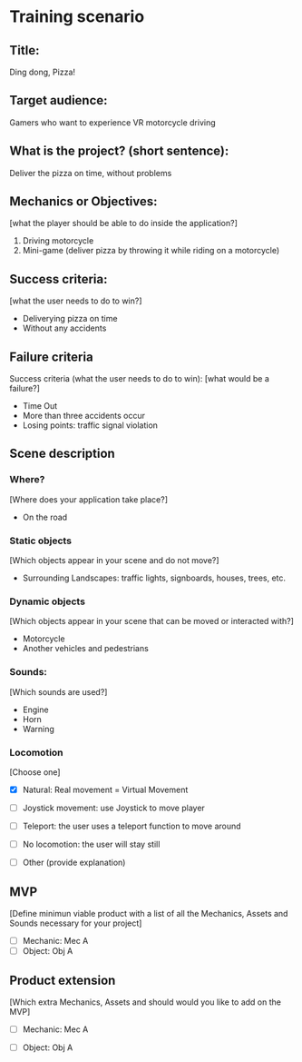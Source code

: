 # Training scenario

## Title: 
Ding dong, Pizza!

## Target audience: 
Gamers who want to experience VR motorcycle driving

## What is the project? (short sentence):
Deliver the pizza on time, without problems

## Mechanics or Objectives: 
[what the player should be able to do inside the application?]
1. Driving motorcycle
2. Mini-game (deliver pizza by throwing it while riding on a motorcycle)

## Success criteria:
[what the user needs to do to win?]
- Deliverying pizza on time
- Without any accidents

## Failure criteria
Success criteria (what the user needs to do to win):
[what would be a failure?]
- Time Out
- More than three accidents occur
- Losing points: traffic signal violation

## Scene description
### Where?
[Where does your application take place?]
- On the road

### Static objects
[Which objects appear in your scene and do not move?]
- Surrounding Landscapes: traffic lights, signboards, houses, trees, etc.

### Dynamic objects
[Which objects appear in your scene that can be moved or interacted with?]
- Motorcycle
- Another vehicles and pedestrians

### Sounds:
[Which sounds are used?]
- Engine
- Horn
- Warning

### Locomotion
[Choose one]
- [X] Natural: Real movement = Virtual Movement
- [ ] Joystick movement: use Joystick to move player
- [ ] Teleport: the user uses a teleport function to move around
- [ ] No locomotion: the user will stay still
- [ ] Other (provide explanation)


## MVP
[Define minimun viable product with a list of all the Mechanics, Assets and Sounds necessary for your project]
- [ ] Mechanic: Mec A
- [ ] Object: Obj A

## Product extension
[Which extra Mechanics, Assets and should would you like to add on the MVP]
- [ ] Mechanic: Mec A
- [ ] Object: Obj A

